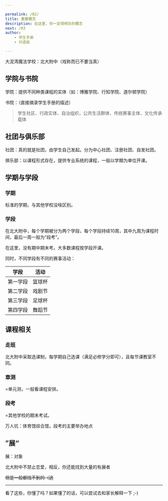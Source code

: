 ```yaml
---

permalink: /02/
title: 重要概念
description: 在这里，你一定得明白的概念
next: /03
author:
    - 学生手册
    - 刘语辰

---
```



大泥湾魔法学校：北大附中（戏称而已不要当真）

## 学院与书院

学院：提供不同种类课程的实体（如：博雅学院、行知学院、道尔顿学院）

书院：（直接摘录学生手册的描述）

> 学生社区、行政实体、自治组织，公共生活群体、传统赛事主体、文化传承载体

## 社团与俱乐部

社团：真的就是社团，由学生自己发起。分为中心社团、注册社团、自发社团。

俱乐部：以课程形式存在，提供专业系统的课程，一般以学期为单位开课。

## 学期与学段

### 学期

标准的学期，与其他学校没啥区别。

### 学段

在北大附中，每个学期被分为两个学段，每个学段持续10周，其中九周为课程时间，最后一周一般为“段考”。

在这里，没有期中期末考。大多数课程按学段开课。

同时，不同学段有不同的赛事活动：

|学段|活动|
|:-:|:-:|
|第一学段|篮球杯|
|第二学段|戏剧节|
|第三学段|足球杯|
|第四学段|舞蹈节|

## 课程相关

### 走班

北大附中采取选课制，每学期自己选课（满足必修学分即可），且每节课教室不同。

### 章测

=单元测，一般看课程安排。

### 段考

=其他学校的期末考试。

万人坑：体育馆综合馆，段考的主要举办地点


## ”展“

展：对象

北大附中不禁止恋爱，相反，你还能找到大量的有展者

~~但是一般都找不到的（逃~~

---

看了这些，你懂了吗？如果懂了的话，可以尝试去和家长解释一下 ;-)

